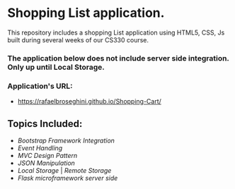 # Shopping List application.

This repository includes a shopping List application using HTML5, CSS, Js built during several weeks of our CS330 course.

### The application below does not include server side integration. Only up until Local Storage.

### Application's URL:
* https://rafaelbroseghini.github.io/Shopping-Cart/

## Topics Included:
* *Bootstrap Framework Integration*
* *Event Handling*
* *MVC Design Pattern*
* *JSON Manipulation*
* *Local Storage* | *Remote Storage*
* *Flask microframework server side*
